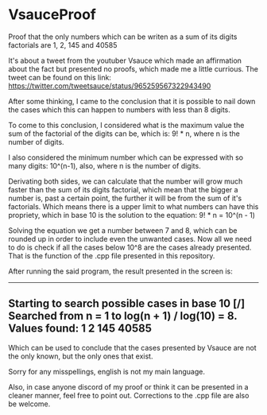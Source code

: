 # VsauceProof
Proof that the only numbers which can be writen as a sum of its digits factorials are 1, 2, 145 and 40585

It's about a tweet from the youtuber Vsauce which made an affirmation about the fact but presented no proofs, which made me a little currious. The tweet can be found on this link:
https://twitter.com/tweetsauce/status/965259567322943490

After some thinking, I came to the conclusion that it is possible to nail down the cases which this can happen to numbers with less than 8 digits.

To come to this conclusion, I considered what is the maximum value the sum of the factorial of the digits can be, which is: 9! * n, where n is the number of digits.

I also considered the minimum number which can be expressed with so many digits: 10^(n-1), also, where n is the number of digits.

Derivating both sides, we can calculate that the number will grow much faster than the sum of its digits factorial, which mean that the bigger a number is, past a certain point, the further it will be from the sum of it's factorials. Which means there is a upper limit to what numbers can have this propriety, which in base 10 is the solution to the equation:
9! * n = 10^(n - 1)

Solving the equation we get a number between 7 and 8, which can be rounded up in order to include even the unwanted cases. Now all we need to do is check if all the cases below 10^8 are the cases already presented. That is the function of the .cpp file presented in this repository.

After running the said program, the result presented in the screen is:

------------------------------------------------------
Starting to search possible cases in base 10 [/]
Searched from n = 1 to log(n + 1) / log(10) = 8.
Values found:
1
2
145
40585
------------------------------------------------------

Which can be used to conclude that the cases presented by Vsauce are not the only known, but the only ones that exist.

Sorry for any misspellings, english is not my main language.

Also, in case anyone discord of my proof or think it can be presented in a cleaner manner, feel free to point out.
Corrections to the .cpp file are also be welcome.
